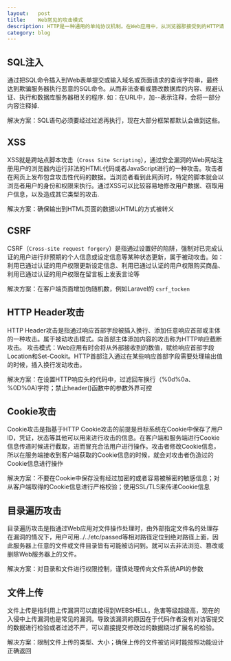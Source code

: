 ```yaml
---
layout:   post
title:    Web常见的攻击模式
description: HTTP是一种通用的单纯协议机制。在Web应用中，从浏览器那接受到的HTTP请求的全部内容，都可以在客户端自由地变更、篡改，Web应用可能会接收到和服务器完全不相同的、被刻意篡改的内容
category: blog
---
```


## SQL注入

通过把SQL命令插入到Web表单提交或输入域名或页面请求的查询字符串，最终达到欺骗服务器执行恶意的SQL命令。从而非法查看或篡改数据库的内容、规避认证、执行和数据库服务器相关的程序.
如：在URL中，加--表示注释，会将一部分内容注释掉.

解决方案：SQL语句必须要经过过滤再执行，现在大部分框架都默认会做到这些。

## XSS

XSS就是跨站点脚本攻击（`Cross Site Scripting`），通过安全漏洞的Web网站注册用户的浏览器内运行非法的HTML代码或者JavaScript进行的一种攻击。攻击者在网页上发布包含攻击性代码的数据。当浏览者看到此网页时，特定的脚本就会以浏览者用户的身份和权限来执行。通过XSS可以比较容易地修改用户数据、窃取用户信息，以及造成其它类型的攻击.

解决方案：确保输出到HTML页面的数据以HTML的方式被转义

## CSRF

CSRF（`Cross-site request forgery`）是指通过设置好的陷阱，强制对已完成认证的用户进行非预期的个人信息或设定信息等某种状态更新，属于被动攻击。如：利用已通过认证的用户权限更新设定信息、利用已通过认证的用户权限购买商品、利用已通过认证的用户权限在留言板上发表言论等

解决方案：在客户端页面增加伪随机数，例如Laravel的 `csrf_tocken`

## HTTP Header攻击

HTTP Header攻击是指通过响应首部字段被插入换行、添加任意响应首部或主体的一种攻击。属于被动攻击模式。向首部主体添加内容的攻击称为HTTP响应截断攻击。
攻击模式：Web应用有时会将从外部接收到的数值，赋给响应首部字段Location和Set-Cookit。HTTP首部注入通过在某些响应首部字段需要处理输出值的时候，插入换行发动攻击。

解决方案：在设置HTTP响应头的代码中，过滤回车换行（%0d%0a、%0D%0A)字符；禁止header()函数中的参数外界可控

## Cookie攻击

Cookie攻击是指基于HTTP Cookie攻击的前提是目标系统在Cookie中保存了用户ID，凭证，状态等其他可以用来进行攻击的信息。在客户端和服务端进行Cookie信息传递时候进行截取，进而冒充合法用户进行操作。攻击者修改Cookie信息，所以在服务端接收到客户端获取的Cookie信息的时候，就会对攻击者伪造过的Cookie信息进行操作

解决方案：不要在Cookie中保存没有经过加密的或者容易被解密的敏感信息；对从客户端取得的Cookie信息进行严格校验；使用SSL/TLS来传递Cookie信息

## 目录遍历攻击

目录遍历攻击是指通过Web应用对文件操作处理时，由外部指定文件名的处理存在漏洞的情况下，用户可用../../etc/passed等相对路径定位到绝对路径上面，因此服务器上任意的文件或文件目录皆有可能被访问到。就可以去非法浏览、篡改或删除Web服务器上的文件。

解决方案：对目录和文件进行权限控制，谨慎处理传向文件系统API的参数

## 文件上传

文件上传是指利用上传漏洞可以直接得到WEBSHELL，危害等级超级高，现在的入侵中上传漏洞也是常见的漏洞。导致该漏洞的原因在于代码作者没有对访客提交的数据进行检验或者过滤不严，可以直接提交修改过的数据绕过扩展名的检验。

解决方案：限制文件上传的类型、大小；确保上传的文件被访问时能按照功能设计正确返回
